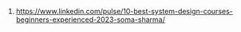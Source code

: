 
1. https://www.linkedin.com/pulse/10-best-system-design-courses-beginners-experienced-2023-soma-sharma/
